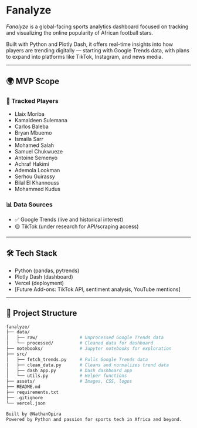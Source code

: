 # Fanalyze

*Fanalyze* is a global-facing sports analytics dashboard focused on tracking and visualizing the online popularity of African football stars.

Built with Python and Plotly Dash, it offers real-time insights into how players are trending digitally — starting with Google Trends data, with plans to expand into platforms like TikTok, Instagram, and news media.

---

## 🌍 MVP Scope

### 🎯 Tracked Players
- Llaix Moriba
- Kamaldeen Sulemana
- Carlos Baleba
- Bryan Mbuemo
- Ismaila Sarr
- Mohamed Salah
- Samuel Chukwueze
- Antoine Semenyo
- Achraf Hakimi
- Ademola Lookman
- Serhou Guirassy
- Bilal El Khannouss
- Mohammed Kudus

### 📊 Data Sources
- ✅ Google Trends (live and historical interest)
- 🟡 TikTok (under research for API/scraping access)

---

## 🛠 Tech Stack

- Python (pandas, pytrends)
- Plotly Dash (dashboard)
- Vercel (deployment)
- [Future Add-ons: TikTok API, sentiment analysis, YouTube mentions]

---

## 📁 Project Structure

```bash
fanalyze/
├── data/
│   ├── raw/                # Unprocessed Google Trends data
│   └── processed/          # Cleaned data for dashboard
├── notebooks/              # Jupyter notebooks for exploration
├── src/
│   ├── fetch_trends.py     # Pulls Google Trends data
│   ├── clean_data.py       # Cleans and normalizes trend data
│   ├── dash_app.py         # Dash dashboard app
│   └── utils.py            # Helper functions
├── assets/                 # Images, CSS, logos
├── README.md
├── requirements.txt
├── .gitignore
└── vercel.json

Built by @NathanOpira
Powered by Python and passion for sports tech in Africa and beyond.